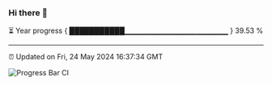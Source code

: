 ### Hi there 👋

⏳ Year progress { ███████████▁▁▁▁▁▁▁▁▁▁▁▁▁▁▁▁▁▁▁ } 39.53 %

---

⏰ Updated on Fri, 24 May 2024 16:37:34 GMT

![Progress Bar CI](https://github.com/IshwaranRudhara/GIT-ACTION/workflows/Progress%20Bar%20CI/badge.svg)
